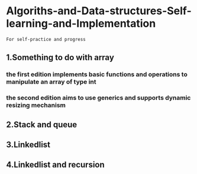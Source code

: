 # Algoriths-and-Data-structures-Self-learning-and-Implementation
`For self-practice and progress`
## 1.Something to do with array
### the first edition implements basic functions and operations to manipulate an array of type int
### the second edition aims to use generics and supports dynamic resizing mechanism 
## 2.Stack and queue
## 3.Linkedlist
## 4.Linkedlist and recursion
